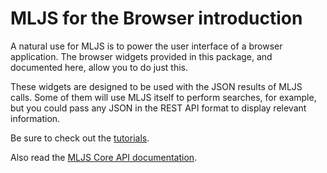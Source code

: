 # MLJS for the Browser introduction

A natural use for MLJS is to power the user interface of a browser application. The browser widgets provided in this package, and documented here, allow you to do just this.

These widgets are designed to be used with the JSON results of MLJS calls. Some of them will use MLJS itself to perform searches, for example, but you could pass any JSON in the REST API format to display relevant information.

Be sure to check out the [tutorials](tutorial-all.html).

Also read the [MLJS Core API documentation](../core/index.html).
